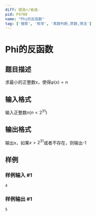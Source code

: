 ```yaml
---
diff: 提高+/省选-
pid: P4780
name: "Phi的反函数"
tag: ['搜索', '枚举', '素数判断,质数,筛法']
---
```

# Phi的反函数
## 题目描述

求最小的正整数x，使得$\varphi(x)=n$
## 输入格式

输入正整数$n (n<2^{31})$
## 输出格式

输出x，如果$x>2^{31}$或者不存在，则输出-1
## 样例

### 样例输入 #1
```
4
```
### 样例输出 #1
```
5
```
